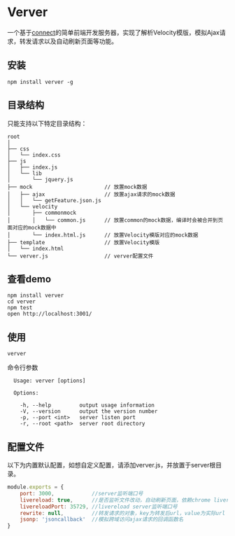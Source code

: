 # Verver
一个基于[connect](https://github.com/senchalabs/connect)的简单前端开发服务器，实现了解析Velocity模版，模拟Ajax请求，转发请求以及自动刷新页面等功能。

## 安装
```
npm install verver -g
```

## 目录结构
只能支持以下特定目录结构：

```
root
│
├── css
│   └── index.css
├── js
│   ├── index.js
│   └── lib
│       └── jquery.js
├── mock                       // 放置mock数据
│   ├── ajax                   // 放置ajax请求的mock数据
│   │   └── getFeature.json.js
│   └── velocity
│       ├── commonmock
│       │   └── common.js      // 放置common的mock数据，编译时会被合并到页面对应的mock数据中
│       └── index.html.js      // 放置Velocity模版对应的mock数据
├── template                   // 放置Velocity模版
│   └── index.html
└── verver.js                  // verver配置文件
```

## 查看demo

```
npm install verver
cd verver
npm test
open http://localhost:3001/
```

## 使用
```
verver
```
命令行参数

```
  Usage: verver [options]

  Options:

    -h, --help         output usage information
    -V, --version      output the version number
    -p, --port <int>   server listen port
    -r, --root <path>  server root directory
```

## 配置文件
以下为内置默认配置，如想自定义配置，请添加verver.js，并放置于server根目录。

```javascript
module.exports = {
    port: 3000,            //server监听端口号
    livereload: true,      //是否监听文件改动，自动刷新页面，依赖chrome livereload插件
    livereloadPort: 35729, //livereload server监听端口号
    rewrite: null,         //转发请求的对象，key为转发后url，value为实际url
    jsonp: 'jsoncallback'  //模拟跨域访问ajax请求的回调函数名
}
```
